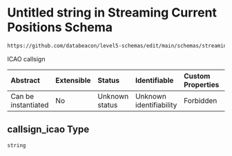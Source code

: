 # Untitled string in Streaming Current Positions Schema

```txt
https://github.com/databeacon/level5-schemas/edit/main/schemas/streaming/currentPositions.schema.json#/properties/callsign_icao
```

ICAO callsign

| Abstract            | Extensible | Status         | Identifiable            | Custom Properties | Additional Properties | Access Restrictions | Defined In                                                                                                |
| :------------------ | :--------- | :------------- | :---------------------- | :---------------- | :-------------------- | :------------------ | :-------------------------------------------------------------------------------------------------------- |
| Can be instantiated | No         | Unknown status | Unknown identifiability | Forbidden         | Allowed               | none                | [currentPositions.schema.json\*](../../out/streaming/currentPositions.schema.json "open original schema") |

## callsign\_icao Type

`string`
